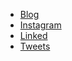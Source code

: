 
* [Blog](https://dev.to/twizelissa)  
* [Instagram](https://www.instagram.com/twizelissa)
* [Linked](https://www.linkedin.com/in/twizelissa-twizelissa-93a7971a0/)
* [Tweets](https://twitter.com/TwizeyimanaEli4)


